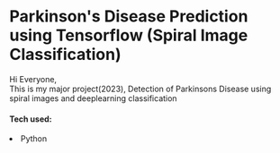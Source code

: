 # Parkinson's Disease Prediction using Tensorflow (Spiral Image Classification)

Hi Everyone,<br>
This is my major project(2023), Detection of Parkinsons Disease using spiral images and deeplearning classification 

#### Tech used:
<li> Python 
